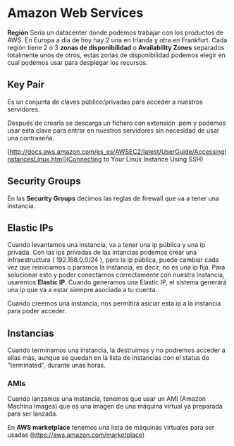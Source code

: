 # Amazon Web Services



**Región** Sería un datacenter donde podemos trabajar con los productos de AWS. En Europa a día de hoy hay 2 una en Irlanda y otra en Frankfurt. Cada región tiene 2 ó 3 **zonas de disponibilidad** o **Availability Zones** separados totalmente unos de otros, estas zonas de disponibilidad podemos elegir en cual podemos usar para desplegar los recursos.

## Key Pair

Es un conjunta de claves público/privadas para acceder a nuestros servidores. 

Después de crearla se descarga un fichero con extensión .pem y podemos usar esta clave para entrar en nuestros servidores sin necesidad de usar una contraseña.

[http://docs.aws.amazon.com/es_es/AWSEC2/latest/UserGuide/AccessingInstancesLinux.html](Connecting to Your Linux Instance Using SSH)

## Security Groups

En las **Security Groups** decimos las reglas de firewall que va a tener una instancia.

## Elastic IPs

Cuando levantamos una instancia, va a tener una ip pública y una ip privada. Con las ips privadas de las intancias podemos crear una infraestructura ( 192.168.0.0/24 ), pero la ip pública, puede cambiar cada vez que reiniciamos o paramos la instancia, es decir, no es una ip fija. Para solucionar esto y poder conectarnos correctamente con nuestra instancia, usaremos **Elastic IP**. Cuando generamos una Elastic IP, el sistema generará una ip que va a estar siempre asociada a tu cuenta.

Cuando creemos una instancia, nos permitirá asiciar esta ip a la instancia para poder acceder.

## Instancias

Cuando terminamos una instancia, la destruimos y no podremos acceder a ellas más, aunque se quedan en la lista de instancias con el status de "terminated", durante unas horas.

### AMIs

Cuando lanzamos una instancia, tenemos que usar un AMI (Amazon Machina Images) que es una imagen de una máquina virtual ya preparada para ser lanzada.

En **AWS marketplace** tenemos una lista de máquinas virtuales para ser usadas (https://aws.amazon.com/marketplace)